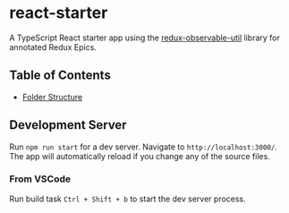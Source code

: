 # react-starter
A TypeScript React starter app using the [redux-observable-util](https://github.com/KaneFreeman/redux-observable-util) library for annotated Redux Epics.

## Table of Contents

  * [Folder Structure](#folder-structure)

## Development Server

Run `npm run start` for a dev server. Navigate to `http://localhost:3000/`. The app will automatically reload if you change any of the source files.

### From VSCode

Run build task `Ctrl + Shift + b` to start the dev server process.